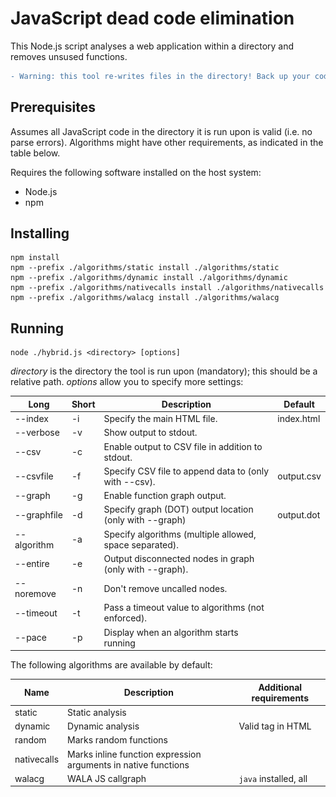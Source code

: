 # JavaScript dead code elimination
This Node.js script analyses a web application within a directory and removes unsused functions.

```diff
- Warning: this tool re-writes files in the directory! Back up your code before running.
```



## Prerequisites
Assumes all JavaScript code in the directory it is run upon is valid (i.e. no parse errors).
Algorithms might have other requirements, as indicated in the table below.

Requires the following software installed on the host system:

+ Node.js
+ npm






## Installing
```
npm install
npm --prefix ./algorithms/static install ./algorithms/static
npm --prefix ./algorithms/dynamic install ./algorithms/dynamic
npm --prefix ./algorithms/nativecalls install ./algorithms/nativecalls
npm --prefix ./algorithms/walacg install ./algorithms/walacg
```



## Running
```
node ./hybrid.js <directory> [options]
```
_directory_ is the directory the tool is run upon (mandatory); this should be a relative path. _options_ allow you to specify more settings:

| Long         | Short | Description                                             | Default             |
|--------------|-------|---------------------------------------------------------|---------------------|
| --index      | -i    | Specify the main HTML file.                             | index.html          |
| --verbose    | -v    | Show output to stdout.                                  |                     |
| --csv        | -c    | Enable output to CSV file in addition to stdout.        |                     |
| --csvfile    | -f    | Specify CSV file to append data to (only with --csv).   | output.csv          |
| --graph      | -g    | Enable function graph output.                           |                     |
| --graphfile  | -d    | Specify graph (DOT) output location (only with --graph) | output.dot          |
| --algorithm  | -a    | Specify algorithms (multiple allowed, space separated). |                     |
| --entire     | -e    | Output disconnected nodes in graph (only with --graph). |                     |
| --noremove   | -n    | Don't remove uncalled nodes.                            |                     |
| --timeout    | -t    | Pass a timeout value to algorithms (not enforced).      |                     |
| --pace       | -p    | Display when an algorithm starts running                |                     |


The following algorithms are available by default:

| Name         | Description                                                    | Additional requirements                                  |
|--------------|----------------------------------------------------------------|----------------------------------------------------------|
| static       | Static analysis                                                |                                                          |
| dynamic      | Dynamic analysis                                               | Valid <head> tag in HTML                                 |
| random       | Marks random functions                                         |                                                          |
| nativecalls  | Marks inline function expression arguments in native functions |                                                          |
| walacg       | WALA JS callgraph                                              | `java` installed, all <script> tags should be JavaScript |






The csv file has the following columns:
```
directory name, JS files processed, # functions, # functions removed, run time (in ms), error messages
```

The graph file is outputted in DOT format, which you can visualize online [here](http://www.webgraphviz.com/) or on the command line with `dot` (e.g. `dot -Tpng output.dot -o output.png`).



### Example
Directory _foo_ with index file _app.html_, appending result data to _bar.csv_, with the static and dynamic algorithms:
```
node hybrid.js foo --index app.html --csv --csvfile bar.csv --algorithm static dynamic
```



## How does it work?
Because no single analysis tool can ever be certain it found the complete call graph, we start out with a complete digraph (i.e. all nodes (functions) are connected).
Each analysis tool ('algorithm') is allowed to mark edges. In the end, all unmarked edges are removed.

![Example function graph](graph.png)





## Extending
You can add custom algorithms by writing an adapter.
For more information, see the [`example` adapter source](algorithms/example.js). The adapter file should be placed in the `algorithms` folder.
To prevent collisions, any dependencies should be placed in a folder with the same name, e.g. for the algorithm `example`, place dependencies in `algorithms/example/`.
Then, use the --algorithm flag to specify the new algorithm.

Algorithms should only mark edges (with the provided `find_node` and `mark` functions), and not modify the files or nodes (graph) in any other way.



## Attributions
This project heavily relies on code from several other projects:

+ [abort/javascript-call-graph](https://github.com/abort/javascript-call-graph/) - `static` and `nativecalls` algorithms
+ [wala/WALA](https://github.com/wala/WALA/) - `walacg` algorithm (source can be found [here](../WalaCG/WalaCG.java))

More information on other used packages and libraries can be found in the `package.json` files in the project.

